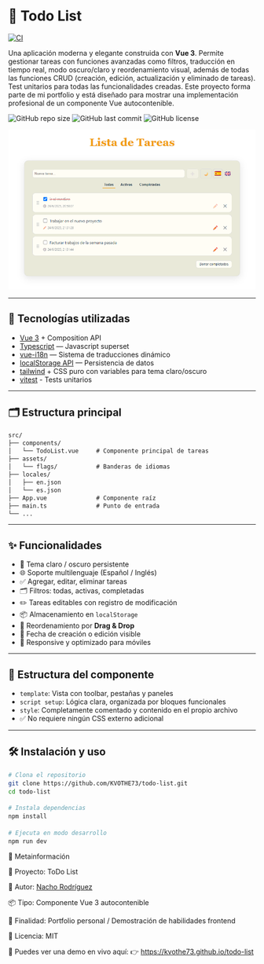 # 📘 Todo List

[![CI](https://github.com/KVOTHE73/todo-list/actions/workflows/ci.yml/badge.svg)](https://github.com/KVOTHE73/todo-list/actions/workflows/ci.yml)

Una aplicación moderna y elegante construida con **Vue 3**. Permite gestionar tareas con funciones avanzadas como filtros, traducción en tiempo real, modo oscuro/claro y reordenamiento visual, además de todas las funciones CRUD (creación, edición, actualización y eliminado de tareas).
Test unitarios para todas las funcionalidades creadas.
Este proyecto forma parte de mi portfolio y está diseñado para mostrar una implementación profesional de un componente Vue autocontenible.

![GitHub repo size](https://img.shields.io/github/repo-size/KVOTHE73/todo-list)
![GitHub last commit](https://img.shields.io/github/last-commit/KVOTHE73/todo-list)
![GitHub license](https://img.shields.io/github/license/KVOTHE73/todo-list)

![Vista del editor](./public/todolistPreview.png)

---

## 🚀 Tecnologías utilizadas

- [Vue 3](https://vuejs.org/) + Composition API
- [Typescript](https://www.typescriptlang.org/) — Javascript superset
- [vue-i18n](https://github.com/markedjs/marked) — Sistema de traducciones dinámico
- [localStorage API](https://highlightjs.org/) — Persistencia de datos
- [tailwind](https://tailwindcss.com/) + CSS puro con variables para tema claro/oscuro
- [vitest](https://vitest.dev/) - Tests unitarios

---

## 🗂️ Estructura principal

```
src/
├── components/
│   └── TodoList.vue     # Componente principal de tareas
├── assets/
│   └── flags/           # Banderas de idiomas
├── locales/
│   ├── en.json
│   └── es.json
├── App.vue              # Componente raíz
├── main.ts              # Punto de entrada
└── ...
```

---

## ✨ Funcionalidades

- 🎨 Tema claro / oscuro persistente
- 🌐 Soporte multilenguaje (Español / Inglés)
- ✅ Agregar, editar, eliminar tareas
- 🗂️ Filtros: todas, activas, completadas
- ✏️ Tareas editables con registro de modificación
- 📦 Almacenamiento en `localStorage`
- 🔀 Reordenamiento por **Drag & Drop**
- 📆 Fecha de creación o edición visible
- 📱 Responsive y optimizado para móviles

---

## 🧩 Estructura del componente

- `template`: Vista con toolbar, pestañas y paneles
- `script setup`: Lógica clara, organizada por bloques funcionales
- `style`: Completamente comentado y contenido en el propio archivo
- ✅ No requiere ningún CSS externo adicional

---

## 🛠️ Instalación y uso

```bash
# Clona el repositorio
git clone https://github.com/KVOTHE73/todo-list.git
cd todo-list

# Instala dependencias
npm install

# Ejecuta en modo desarrollo
npm run dev
```

📅 Metainformación

📁 Proyecto: ToDo List

🧠 Autor: [Nacho Rodríguez](https://www.nacho-rodriguez.com)

📦 Tipo: Componente Vue 3 autocontenible

🎯 Finalidad: Portfolio personal / Demostración de habilidades frontend

🔗 Licencia: MIT

📣 Puedes ver una demo en vivo aquí:
👉 https://kvothe73.github.io/todo-list
